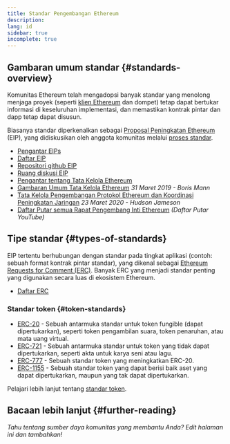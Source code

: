 ```yaml
---
title: Standar Pengembangan Ethereum
description:
lang: id
sidebar: true
incomplete: true
---
```


## Gambaran umum standar {#standards-overview}

Komunitas Ethereum telah mengadopsi banyak standar yang menolong menjaga proyek (seperti [klien Ethereum](/developers/docs/nodes-and-clients/) dan dompet) tetap dapat bertukar informasi di keseluruhan implementasi, dan memastikan kontrak pintar dan dapp tetap dapat disusun.

Biasanya standar diperkenalkan sebagai [Proposal Peningkatan Ethereum](/eips/) (EIP), yang didiskusikan oleh anggota komunitas melalui [proses standar](https://eips.ethereum.org/EIPS/eip-1).

- [Pengantar EIPs](/eips/)
- [Daftar EIP](https://eips.ethereum.org/)
- [Repositori github EIP](https://github.com/ethereum/EIPs)
- [Ruang diskusi EIP](https://ethereum-magicians.org/c/eips)
- [Pengantar tentang Tata Kelola Ethereum](/governance/)
- [Gambaran Umum Tata Kelola Ethereum](https://web.archive.org/web/20201107234050/https://blog.bmannconsulting.com/ethereum-governance/) _31 Maret 2019 - Boris Mann_
- [Tata Kelola Pengembangan Protokol Ethereum dan Koordinasi Peningkatan Jaringan](https://hudsonjameson.com/2020-03-23-ethereum-protocol-development-governance-and-network-upgrade-coordination/) _23 Maret 2020 - Hudson Jameson_
- [Daftar Putar semua Rapat Pengembang Inti Ethereum](https://www.youtube.com/playlist?list=PLaM7G4Llrb7zfMXCZVEXEABT8OSnd4-7w) _(Daftar Putar YouTube)_

## Tipe standar {#types-of-standards}

EIP tertentu berhubungan dengan standar pada tingkat aplikasi (contoh: sebuah format kontrak pintar standar), yang dikenal sebagai [Ethereum Requests for Comment (ERC)](https://eips.ethereum.org/erc). Banyak ERC yang menjadi standar penting yang digunakan secara luas di ekosistem Ethereum.

- [Daftar ERC](https://eips.ethereum.org/erc)

### Standar token {#token-standards}

- [ERC-20](/developers/docs/standards/tokens/erc-20/) - Sebuah antarmuka standar untuk token fungible (dapat dipertukarkan), seperti token pengambilan suara, token penaruhan, atau mata uang virtual.
- [ERC-721](/developers/docs/standards/tokens/erc-721/) - Sebuah antarmuka standar untuk token yang tidak dapat dipertukarkan, seperti akta untuk karya seni atau lagu.
- [ERC-777](/developers/docs/standards/tokens/erc-777/) - Sebuah standar token yang meningkatkan ERC-20.
- [ERC-1155](/developers/docs/standards/tokens/erc-1155/) - Sebuah standar token yang dapat berisi baik aset yang dapat dipertukarkan, maupun yang tak dapat dipertukarkan.

Pelajari lebih lanjut tentang [standar token](/developers/docs/standards/tokens/).

## Bacaan lebih lanjut {#further-reading}

_Tahu tentang sumber daya komunitas yang membantu Anda? Edit halaman ini dan tambahkan!_
